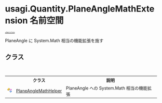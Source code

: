 # usagi.Quantity.PlaneAngleMathExtension 名前空間

<div style="font-size:30%"><a href="https://github.com/usagi/usagi.cs/blob/master/docs/Home.md">≪Back to Home</a></div> 

PlaneAngle に System.Math 相当の機能拡張を施す


## クラス
&nbsp;<table><tr><th></th><th>クラス</th><th>説明</th></tr><tr><td>![Public クラス](media/pubclass.gif "Public クラス")</td><td><a href="T_usagi_Quantity_PlaneAngleMathExtension_PlaneAngleMathHelper.md">PlaneAngleMathHelper</a></td><td>
PlaneAngle への System.Math 相当の機能拡張</td></tr></table>&nbsp;
